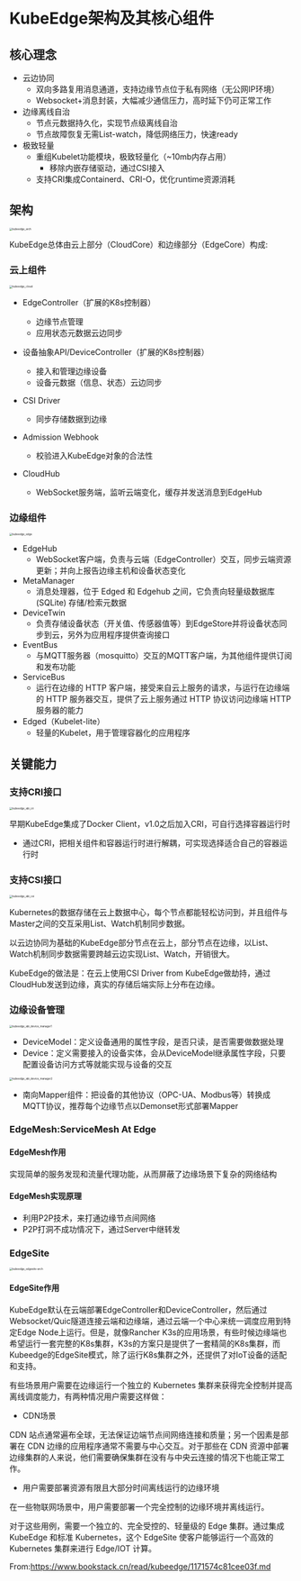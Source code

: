 # KubeEdge架构及其核心组件


## 核心理念

- 云边协同
  - 双向多路复用消息通道，支持边缘节点位于私有网络（无公网IP环境）
  - Websocket+消息封装，大幅减少通信压力，高时延下仍可正常工作
- 边缘离线自治
  - 节点元数据持久化，实现节点级离线自治
  - 节点故障恢复无需List-watch，降低网络压力，快速ready
- 极致轻量
  - 重组Kubelet功能模块，极致轻量化（~10mb内存占用）
    - 移除内嵌存储驱动，通过CSI接入
  - 支持CRI集成Containerd、CRI-O，优化runtime资源消耗

## 架构

<img src="/KubeEdge_Arch_And_Core_Component/kubeedge_arch.png" alt="kubeedge_arch" style="zoom: 33%;" />

KubeEdge总体由云上部分（CloudCore）和边缘部分（EdgeCore）构成:

### 云上组件

<img src="/KubeEdge_Arch_And_Core_Component/kubeedge_cloud.png" alt="kubeedge_cloud" style="zoom: 33%;" />

- EdgeController（扩展的K8s控制器）
  - 边缘节点管理
  - 应用状态元数据云边同步
- 设备抽象API/DeviceController（扩展的K8s控制器）
  - 接入和管理边缘设备
  - 设备元数据（信息、状态）云边同步

- CSI Driver
  - 同步存储数据到边缘
- Admission Webhook
  - 校验进入KubeEdge对象的合法性

- CloudHub
  - WebSocket服务端，监听云端变化，缓存并发送消息到EdgeHub

### 边缘组件

<img src="/KubeEdge_Arch_And_Core_Component/kubeedge_edge.png" alt="kubeedge_edge" style="zoom: 33%;" />

- EdgeHub
  - WebSocket客户端，负责与云端（EdgeController）交互，同步云端资源更新；并向上报告边缘主机和设备状态变化
- MetaManager
  - 消息处理器，位于 Edged 和 Edgehub 之间，它负责向轻量级数据库 (SQLite) 存储/检索元数据
- DeviceTwin
  - 负责存储设备状态（开关值、传感器值等）到EdgeStore并将设备状态同步到云，另外为应用程序提供查询接口
- EventBus
  - 与MQTT服务器（mosquitto）交互的MQTT客户端，为其他组件提供订阅和发布功能
- ServiceBus
  - 运行在边缘的 HTTP 客户端，接受来自云上服务的请求，与运行在边缘端的 HTTP 服务器交互，提供了云上服务通过 HTTP 协议访问边缘端 HTTP 服务器的能力
- Edged（Kubelet-lite）
  - 轻量的Kubelet，用于管理容器化的应用程序

## 关键能力

### 支持CRI接口

<img src="/KubeEdge_Arch_And_Core_Component/kubeedge_abi_cri.png" alt="kubeedge_abi_cri" style="zoom: 33%;" />

早期KubeEdge集成了Docker Client，v1.0之后加入CRI，可自行选择容器运行时

- 通过CRI，把相关组件和容器运行时进行解耦，可实现选择适合自己的容器运行时

### 支持CSI接口

<img src="/KubeEdge_Arch_And_Core_Component/kubeedge_abi_csi.png" alt="kubeedge_abi_csi" style="zoom: 33%;" />

Kubernetes的数据存储在云上数据中心，每个节点都能轻松访问到，并且组件与Master之间的交互采用List、Watch机制同步数据。

以云边协同为基础的KubeEdge部分节点在云上，部分节点在边缘，以List、Watch机制同步数据需要跨越云边实现List、Watch，开销很大。

KubeEdge的做法是：在云上使用CSI Driver from KubeEdge做劫持，通过CloudHub发送到边缘，真实的存储后端实际上分布在边缘。

### 边缘设备管理

<img src="/KubeEdge_Arch_And_Core_Component/kubeedge_abi_device_manager1.png" alt="kubeedge_abi_device_manager1" style="zoom:33%;" />

- DeviceModel：定义设备通用的属性字段，是否只读，是否需要做数据处理
- Device：定义需要接入的设备实体，会从DeviceModel继承属性字段，只要配置设备访问方式等就能实现与设备的交互

<img src="/KubeEdge_Arch_And_Core_Component/kubeedge_abi_device_manager2.png" alt="kubeedge_abi_device_manager2" style="zoom:33%;" />

- 南向Mapper组件：把设备的其他协议（OPC-UA、Modbus等）转换成MQTT协议，推荐每个边缘节点以Demonset形式部署Mapper

### EdgeMesh:ServiceMesh At Edge

#### EdgeMesh作用

实现简单的服务发现和流量代理功能，从而屏蔽了边缘场景下复杂的网络结构

#### EdgeMesh实现原理

- 利用P2P技术，来打通边缘节点间网络
- P2P打洞不成功情况下，通过Server中继转发

### EdgeSite

<img src="/KubeEdge_Arch_And_Core_Component/kubeedge_edgesite-arch.png" alt="kubeedge_edgesite-arch" style="zoom:33%;" />

#### EdgeSite作用

KubeEdge默认在云端部署EdgeController和DeviceController，然后通过Websocket/Quic隧道连接云端和边缘端，通过云端一个中心来统一调度应用到特定Edge Node上运行。但是，就像Rancher K3s的应用场景，有些时候边缘端也希望运行一套完整的K8s集群，K3s的方案只是提供了一套精简的K8s集群，而Kubeedge的EdgeSite模式，除了运行K8s集群之外，还提供了对IoT设备的适配和支持。

有些场景用户需要在边缘运行一个独立的 Kubernetes 集群来获得完全控制并提高离线调度能力，有两种情况用户需要这样做：

- CDN场景

CDN 站点通常遍布全球，无法保证边端节点间网络连接和质量；另一个因素是部署在 CDN 边缘的应用程序通常不需要与中心交互。对于那些在 CDN 资源中部署边缘集群的人来说，他们需要确保集群在没有与中央云连接的情况下也能正常工作。

- 用户需要部署资源有限且大部分时间离线运行的边缘环境

在一些物联网场景中，用户需要部署一个完全控制的边缘环境并离线运行。

对于这些用例，需要一个独立的、完全受控的、轻量级的 Edge 集群。通过集成 KubeEdge 和标准 Kubernetes，这个 EdgeSite 使客户能够运行一个高效的 Kubernetes 集群来进行 Edge/IOT 计算。

From:https://www.bookstack.cn/read/kubeedge/1171574c81cee03f.md

